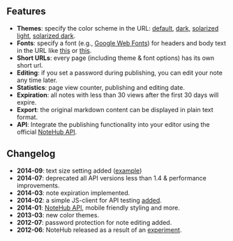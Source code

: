 ## Features
- **Themes**: specify the color scheme in the URL: [default](/2014/3/31/demo-note), [dark](/2014/3/31/demo-note?theme=dark), [solarized light](/2014/3/31/demo-note?theme=solarized-light), [solarized dark](/2014/3/31/demo-note?theme=solarized-dark).
- **Fonts**: specify a font (e.g., [Google Web Fonts](http://www.google.com/webfonts/)) for headers and body text in the URL like [this](/8m4l9) or [this](/2014/3/31/demo-note?text-font=monospace&header-font=Courier&text-size=0.8).
- **Short URLs**: every page (including theme & font options) has its own short url.
- **Editing**: if you set a password during publishing, you can edit your note any time later.
- **Statistics**: page view counter, publishing and editing date.
- **Expiration**: all notes with less than 30 views after the first 30 days will expire.
- **Export**: the original markdown content can be displayed in plain text format.
- **API**: Integrate the publishing functionality into your editor using the official [NoteHub API](/api).

## Changelog
 - **2014-09**: text size setting added ([example](/2014/3/31/demo-note?text-font=monospace&header-font=Courier&text-size=0.7&header-size=1.1))
 - **2014-07**: deprecated all API versions less than 1.4 &amp; performance improvements.
 - **2014-03**: note expiration implemented.
 - **2014-02**: a simple JS-client for API testing [added](/api-test.html).
 - **2014-01**: [NoteHub API](/api), mobile friendly styling and more.
 - **2013-03**: new color themes.
 - **2012-07**: password protection for note editing added.
 - **2012-06**: NoteHub released as a result of an [experiment](/2012/6/16/how-notehub-is-built).
